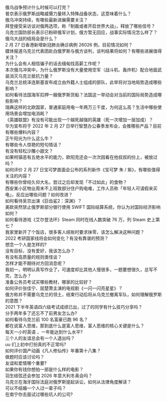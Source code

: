 俄乌战争预计什么时候可以打完？  
普京表示俄罗斯战略威慑力量转入特殊战备状态，这意味着什么？  
俄乌冲突持续，有哪些最新进展需要关注？  
拜登接受采访谈对俄两选项，称「制裁或者开启世界大战」，释放了哪些信号？  
乌克兰国防部长表示已粉碎俄军计划，俄方暂无回应，战事实际情况怎么样了？  
俄乌大战的结局会是什么？  
2 月 27 日香港新增新冠肺炎确诊病例 26026 例，目前情况如何？  
媒体报道乌克兰代表团赴白俄罗斯与俄方谈判，谈判结果将如何？有哪些进展值得关注？  
为什么会有人相信骗子的话去缅甸找高薪工作呢？  
本次俄乌冲突中，为什么俄罗斯没有大量使用空军（战斗机、轰炸机）配合地面武装消灭乌克兰抵抗力量？  
乌克兰总统泽连斯基宣布成立由外籍人士组成的部队，此举将对当地局势造成哪些影响？  
如何看待法国海军扣押一艘俄罗斯货船？法国这一举动会对当前的国际局势造成哪些影响？  
瑞典这样的北欧国家，普通家庭用电一年两万三千度，为何这么高？生活中哪些使用场景会增加电消耗？  
《英雄联盟》有没有可能出现一个越死越强的英雄（死一次增加一层加成）？  
华为宣布将于 2022 年 2 月 27 日举行智慧办公春季发布会，会推哪些产品？目前有哪些爆料内容？  
正午阳光为什么这么牛？  
有哪些令人惊艳的短句情话？  
有没有轻松沙雕小甜文？  
如果柯镇恶有五绝水平的能力，欧阳克还会一次次因看在他叔叔的份上，被放过吗？  
如何评价 2 月 27 日宝可梦直面会公布的系列新作《宝可梦 朱 / 紫》，有哪些值得关注的内容？  
有哪些你曾经久仰大名，尝过之后却发现「不过如此」的食物？  
西安某小区物业周末不上班致部分住户购电难，工作人员称「年轻人可请假来买电」，反应出哪些问题？如何改进？  
如何看待吴京出演《巨齿鲨2：深渊》？  
美欧突然禁止俄罗斯部分银行使用 SWIFT 国际结算系统，你认为对国际经济影响如何？  
如何看待游戏《艾尔登法环》Steam 同时在线人数突破 76 万，列 Steam 史上第七？  
我家里新开了个饭店，很多客人结账时要求抹零，该怎么解决这种问题？  
2022 考研国家线将会如何变化？有没有靠谱的预测？  
想念一个人是怎样的?  
没有目标，没有爱好，我该怎么办？  
有没有高质量的规则类怪谈？  
怎样才能不期待对方回消息呢？  
我初一，明明认真写作业了，可速度却比其他人慢很多，一题要想很久，总写不完，怎么办？  
准备公务员考试买哪些教材，哪家的比较好？  
如何评价张佳宁、屈楚萧主演的电视剧《一闪一闪亮星星》？  
俄方称并不需要乌克兰的领土，结束行动后将从乌克兰撤离军队，如何理解俄罗斯的意图？  
2021 下半年英语四六级考试成绩已出，过了的同学有什么技巧分享吗？  
分手两年多了还忘不了前男友怎么办?  
如何看待乌克兰前 100 名富豪已跑 96 名？  
都在说富人思维，那到底什么是富人思维，富人思维的核心关键是什么？  
每天一小时英语 ，一年能达到什么水平?  
三个人的友谊总会有一个人退出吗？  
uu 们上初中打扮真的不正常吗?  
如何评价国产动画《凡人修仙传》年番第十八集？  
做题时应该讨论吗？  
友谊和爱情哪个重要?  
如果你有钱你想拍一部是什么样的电影？  
羽生结弦还会参加 2026 年意大利冬奥会吗？  
乌克兰在海牙国际法庭对俄罗斯提起诉讼，如何从法律角度解读？  
可以不结婚一个人过一辈子吗？  
在南宁你去面试过哪些坑人的公司?  
